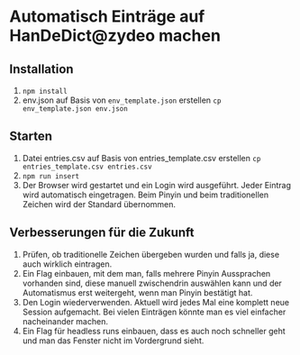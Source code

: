 # Automatisch Einträge auf HanDeDict@zydeo machen

## Installation
1. `npm install`
2. env.json auf Basis von `env_template.json` erstellen `cp env_template.json env.json`

## Starten
1. Datei entries.csv auf Basis von entries_template.csv erstellen `cp entries_template.csv entries.csv`
2. `npm run insert`
3. Der Browser wird gestartet und ein Login wird ausgeführt. Jeder Eintrag wird automatisch eingetragen. Beim Pinyin und beim traditionellen Zeichen wird der Standard übernommen.

## Verbesserungen für die Zukunft
1. Prüfen, ob traditionelle Zeichen übergeben wurden und falls ja, diese auch wirklich eintragen.
2. Ein Flag einbauen, mit dem man, falls mehrere Pinyin Aussprachen vorhanden sind, diese manuell zwischendrin auswählen kann und der Automatismus erst weitergeht, wenn man Pinyin bestätigt hat.
3. Den Login wiederverwenden. Aktuell wird jedes Mal eine komplett neue Session aufgemacht. Bei vielen Einträgen könnte man es viel einfacher nacheinander machen.
4. Ein Flag für headless runs einbauen, dass es auch noch schneller geht und man das Fenster nicht im Vordergrund sieht.
